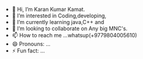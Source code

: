 - 👋 Hi, I’m Karan Kumar Kamat.
- 👀 I’m interested in Coding,developing,
- 🌱 I’m currently learning java,C++ and 
- 💞️ I’m looking to collaborate on Any big MNC's.
- 📫 How to reach me ...whatsup(+9779804005610)
- 😄 Pronouns: ...
- ⚡ Fun fact: ...

<!---
redcoder-008/redcoder-008 is a ✨ special ✨ repository because its `README.md` (this file) appears on your GitHub profile.
You can click the Preview link to take a look at your changes.
--->
